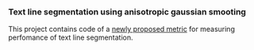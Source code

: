 ### Text line segmentation using anisotropic gaussian smooting
This project contains code of a [newly proposed metric](https://www.cs.bgu.ac.il/~berat/papers/Ijdar2018Using.pdf) for measuring perfomance of text line segmentation.
